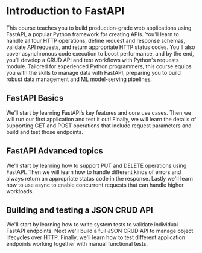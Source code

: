 # Introduction to FastAPI
This course teaches you to build production-grade web applications using FastAPI, a popular Python framework for creating APIs. You'll learn to handle all four HTTP operations, define request and response schemas, validate API requests, and return appropriate HTTP status codes. You'll also cover asynchronous code execution to boost performance, and by the end, you’ll develop a CRUD API and test workflows with Python's requests module. Tailored for experienced Python programmers, this course equips you with the skills to manage data with FastAPI, preparing you to build robust data management and ML model-serving pipelines.

## FastAPI Basics
We’ll start by learning FastAPI’s key features and core use cases. Then we will run our first application and test it out! Finally, we will learn the details of supporting GET and POST operations that include request parameters and build and test those endpoints.

## FastAPI Advanced topics
We’ll start by learning how to support PUT and DELETE operations using FastAPI. Then we will learn how to handle different kinds of errors and always return an appropriate status code in the response. Lastly we'll learn how to use async to enable concurrent requests that can handle higher workloads.

## Building and testing a JSON CRUD API
We'll start by learning how to write system tests to validate individual FastAPI endpoints. Next we'll build a full JSON CRUD API to manage object lifecycles over HTTP. Finally, we'll learn how to test different application endpoints working together with manual functional tests.
